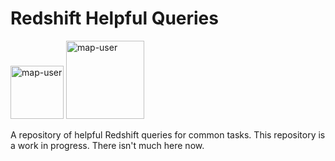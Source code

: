 # Redshift Helpful Queries

<img width="85" alt="map-user" src="https://img.shields.io/badge/views-007-green"> <img width="125" alt="map-user" src="https://img.shields.io/badge/unique visits-003-green">

A repository of helpful Redshift queries for common tasks. This repository is a work in progress. There isn't much here now.
